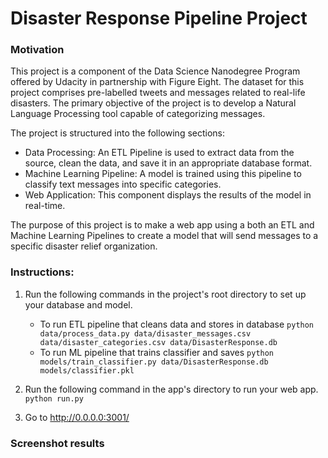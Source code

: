 # Disaster Response Pipeline Project

### Motivation
This project is a component of the Data Science Nanodegree Program offered by Udacity in partnership with Figure Eight. The dataset for this project comprises pre-labelled tweets and messages related to real-life disasters. The primary objective of the project is to develop a Natural Language Processing tool capable of categorizing messages.

The project is structured into the following sections:

- Data Processing: An ETL Pipeline is used to extract data from the source, clean the data, and save it in an appropriate database format.
- Machine Learning Pipeline: A model is trained using this pipeline to classify text messages into specific categories.
- Web Application: This component displays the results of the model in real-time.

The purpose of this project is to make a web app using a both an ETL and Machine Learning Pipelines to create a model that will send messages to a specific disaster relief organization. 

### Instructions:
1. Run the following commands in the project's root directory to set up your database and model.

    - To run ETL pipeline that cleans data and stores in database
        `python data/process_data.py data/disaster_messages.csv data/disaster_categories.csv data/DisasterResponse.db`
    - To run ML pipeline that trains classifier and saves
        `python models/train_classifier.py data/DisasterResponse.db models/classifier.pkl`

2. Run the following command in the app's directory to run your web app.
    `python run.py`

3. Go to http://0.0.0.0:3001/

### Screenshot results
